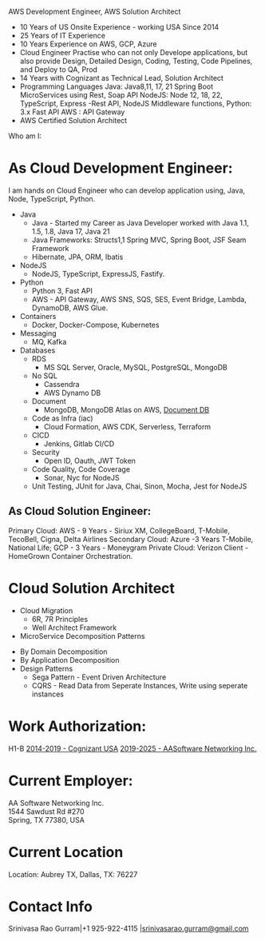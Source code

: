 AWS Development Engineer, AWS Solution Architect
* 10 Years of US Onsite Experience - working USA Since 2014
* 25 Years of IT Experience
* 10 Years Experience on AWS, GCP, Azure
* Cloud Engineer Practise who can not only Develope applications, but also provide Design, Detailed Design, Coding, Testing, Code Pipelines, and Deploy to QA, Prod
* 14 Years with Cognizant as Technical Lead, Solution Architect
* Programming Languages
  Java: Java8,11, 17, 21 Spring Boot MicroServices using Rest, Soap API
  NodeJS: Node 12, 18, 22,  TypeScript, Express -Rest API, NodeJS Middleware functions, 
  Python: 3.x Fast API 
  AWS : API Gateway 
* AWS Certified Solution Architect

Who am I:

# As Cloud Development Engineer:

I am hands on Cloud Engineer who can develop application using, Java, Node, TypeScript, Python.  
- Java  
  - Java - Started my Career as Java Developer worked with Java 1.1, 1.5, 1.8, Java 17, Java 21  
  - Java Frameworks: Structs1,1 Spring MVC, Spring Boot, JSF Seam Framework  
  - Hibernate, JPA, ORM, Ibatis  
- NodeJS  
  - NodeJS, TypeScript, ExpressJS, Fastify.  
- Python  
  - Python 3, Fast API  
  - AWS - API Gateway, AWS SNS, SQS, SES, Event Bridge, Lambda, DynamoDB, AWS Glue.  
- Containers  
  - Docker, Docker-Compose, Kubernetes  
- Messaging
  - MQ, Kafka  
- Databases
  - RDS
    - MS SQL Server, Oracle, MySQL, PostgreSQL, MongoDB  
  - No SQL
    - Cassendra  
    - AWS Dynamo DB  
  - Document
    - MongoDB, MongoDB Atlas on AWS, [Document DB](https://aws.amazon.com/documentdb/)
  - Code as Infra (iac)
    - Cloud Formation, AWS CDK, Serverless, Terraform
  - CICD
    - Jenkins, Gitlab CI/CD
  - Security
    - Open ID, Oauth, JWT Token
  - Code Quality, Code Coverage
    - Sonar, Nyc for NodeJS
  - Unit Testing,
    JUnit for Java, Chai, Sinon, Mocha, Jest for NodeJS

## As Cloud Solution Engineer:

Primary Cloud: AWS - 9 Years - Siriux XM, CollegeBoard, T-Mobile, TecoBell, Cigna, Delta Airlines
Secondary Cloud: Azure -3 Years T-Mobile, National Life; GCP - 3 Years - Moneygram
Private Cloud: Verizon Client - HomeGrown Container Orchestration.


# Cloud Solution Architect
* Cloud Migration 
  - 6R, 7R Principles
  - Well Architect Framework
* MicroService Decomposition Patterns
 - By Domain Decomposition
 - By Application Decomposition
 - Design Patterns
   - Sega Pattern - Event Driven Architecture
   - CQRS - Read Data from Seperate Instances, Write using seperate instances
  

# Work Authorization:  
H1-B 
   [2014-2019 - Cognizant USA](I-94/01-i94-2014-02.pdf)
   [2019-2025 - AASoftware Networking Inc.](I-94/01-i94-2014-02.pdf)

# Current Employer:  
AA Software Networking Inc.  
1544 Sawdust Rd #270  
Spring, TX 77380, USA  

# Current Location
Location: Aubrey TX, Dallas, TX: 76227
# Contact Info
Srinivasa Rao Gurram|+1 925-922-4115 |srinivasarao.gurram@gmail.com